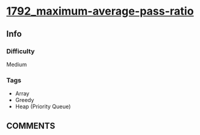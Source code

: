 # [1792_maximum-average-pass-ratio](https://leetcode.com/problems/maximum-average-pass-ratio)

## Info

### Difficulty

Medium

### Tags

- Array
- Greedy
- Heap (Priority Queue)

## __COMMENTS__

> 
